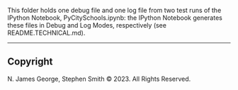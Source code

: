 This folder holds one debug file and one log file from two test runs of the IPython Notebook, PyCitySchools.ipynb: the IPython Notebook generates these files in Debug and Log Modes, respectively (see README.TECHNICAL.md).

----

## Copyright

N. James George, Stephen Smith © 2023. All Rights Reserved.
